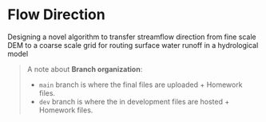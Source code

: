 # Flow Direction

Designing a novel algorithm to transfer streamflow direction from fine scale DEM to a coarse scale grid for routing surface water runoff in a hydrological model

> A note about __Branch organization__: 
> * `main` branch is where the final files are uploaded + Homework files. 
> * `dev` branch is where the in development files are hosted + Homework files.

